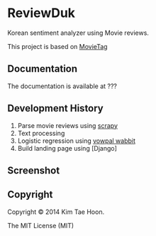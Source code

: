 ReviewDuk
=========

Korean sentiment analyzer using Movie reviews.

This project is based on [MovieTag](https://github.com/carpedm20/movietag)


Documentation
-------------

The documentation is available at ???


Development History
-------------------

1. Parse movie reviews using [scrapy](http://scrapy.org/)
2. Text processing
3. Logistic regression using [vowpal wabbit](https://github.com/JohnLangford/vowpal_wabbit)
4. Build landing page using [Django]


Screenshot
----------


Copyright
---------

Copyright © 2014 Kim Tae Hoon.

The MIT License (MIT)
